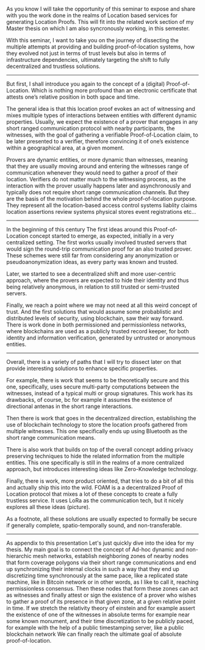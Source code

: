 As you know
I will take the opportunity of this seminar
to expose and share with you the work done in the realms
of Location based services for generating Location Proofs.
This will fit into the related work section of my Master thesis
on which I am also syncronously working, in this semester.

With this seminar, I want to take you on the journey 
of dissecting the multiple attempts at providing 
and building proof-of-location systems,
how they evolved not just in terms of trust levels
but also in terms of infrastructure dependencies,
ultimately targeting the shift to fully 
decentralized and trustless solutions.

--------------------------------------------------------------------

But first, I shall introduce you again to the concept
of a (digital) Proof-of-Location.
Which is nothing more profound than
an electronic certificate that attests 
one’s relative position in both space and time.

The general idea is that this location proof
evokes an act of witnessing and mixes 
multiple types of interactions between entities
with different dynamic properties.
Usually, we expect the existence of a prover 
that engages in any short ranged communication protocol 
with nearby participants,
the witnesses, with the goal of gathering 
a verifiable Proof-of-Location claim, to be later
presented to a verifier, therefore convincing it 
of one’s existence within a geographical
area, at a given moment.

Provers are dynamic entities, or more dynamic than witnesses,
meaning that they are usually moving around and entering the
witnesses range of communication whenever they would need to
gather a proof of their location.
Verifiers do not matter much to the witnessing process, 
as the interaction with the prover
usually happens later and asynchronously and typically 
does not require short range communication channels.
But they are the basis of the motivation behind the whole
proof-of-location purpose. They represent all the 
location-based access control systems
liablity claims
location assertions
review systems
physical stores
event registrations
etc...

--------------------------------------------------------------------

In the beginning of this century
The first ideas around this Proof-of-Location concept
started to emerge, as expected, initially in a very centralized setting.
The first works usually involved trusted servers that would sign
the round-trip communication proof for an also trusted prover.
These schemes were still far from considering any anonymization
or pseudoanonymization ideas, as every party was known and trusted.

Later, we started to see a decentralized shift and more user-centric
approach, where the provers are expected to hide their identity and
thus being relatively anonymous, in relation to still trusted 
or semi-trusted servers.

Finally, we reach a point where we may not need at all this weird
concept of trust. And the first solutions that would assume
some probablistic and distributed levels of security, using blockchain,
saw their way forward. 
There is work done in both permissioned and permissionless networks,
where blockchains are used as a publicly trusted record keeper,
for both identity and information verification, generated by
untrusted or anonymous entities.

--------------------------------------------------------------------

Overall, there is a variety of paths that I will try to dissect later on
that provide interesting solutions to enhance specific properties.

For example, there is work that seems to be theoretically secure
and this one, specifically, uses secure multi-party computations
between the witnesses, instead of a typical multi or group signatures.
This work has its drawbacks, of course, bc for example it assumes 
the existence of directional antenas in the short range interactions.

Then there is work that goes in the decentralized direction,
establishing the use of blockchain technology to store the location proofs
gathered from multiple witnesses. This one specifically ends up
using Bluetooth as the short range communication means.

There is also work that builds on top of the overall concept
adding privacy preserving techniques to hide the related information
from the multiple entities. This one specifically is still in the
realms of a more centralized approach, but introduces interesting
ideas like Zero-Knowledge technology.

Finally, there is work, more product oriented, that tries to do
a bit of all this and actually ship this into the wild.
FOAM is a a decentralized Proof of Location protocol that
mixes a lot of these concepts to create a fully trustless service.
It uses LoRa as the communication tech, but
it nicely explores all these ideas (picture).

As a footnote, all these solutions are usually expected
to formally be secure if generally
complete, spatio-temporally sound, and non-transferable.

--------------------------------------------------------------------

As appendix to this presentation
Let's just quickly dive into the idea for my thesis.
My main goal is to connect the concept of Ad-hoc 
dynamic and non-hierarchic mesh networks, 
establish neighboring zones of nearby nodes
that form coverage polygons via their short range communications
and end up synchronizing their internal clocks
in such a way that they end up discretizing time synchronously
at the same pace, like a replicated state machine, like in Bitcoin network
or in other words, as I like to call it, reaching permissionless consensus.
Then these nodes that form these zones can act as witnesses
and finally attest or sign the existence of a prover who wishes to gather
a proof of its presence in that given zone, at a given relative point in time.
If we stretch the relativity theory of einstein
and for example assert the existence of one of the witnesses in absolute terms
for example near some known monument,
and their time discretization to be publicly paced, 
for example with the help of a public timestamping server, 
like a public blockchain network
We can finally reach the ultimate goal of absolute proof-of-location.

